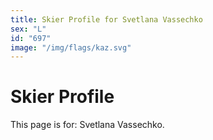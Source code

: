 ```yaml
---
title: Skier Profile for Svetlana Vassechko
sex: "L"
id: "697"
image: "/img/flags/kaz.svg" 
---
```


# Skier Profile

This page is for: Svetlana Vassechko.
    